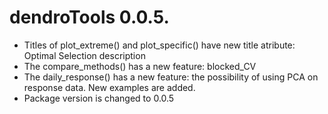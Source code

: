 # dendroTools 0.0.5.

* Titles of plot_extreme() and plot_specific() have new title atribute: Optimal Selection description
* The compare_methods() has a new feature: blocked_CV
* The daily_response() has a new feature: the possibility of using PCA on response data. New examples are added. 
* Package version is changed to 0.0.5
